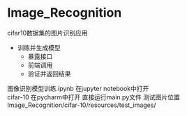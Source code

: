 # Image_Recognition
cifar10数据集的图片识别应用
  - 训练并生成模型
	- 暴露接口
	- 前端调用
	- 验证并返回结果

图像识别模型训练.ipynb  在jupyter notebook中打开  
cifar-10               在pycharm中打开           直接运行main.py文件       测试图片位置 Image_Recognition/cifar-10/resources/test_images/
